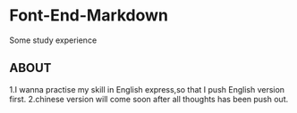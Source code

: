 # Font-End-Markdown
Some study experience
## ABOUT
  1.I wanna practise my skill in English express,so that I push English version first.
  2.chinese version will come soon after all thoughts has been push out. 
